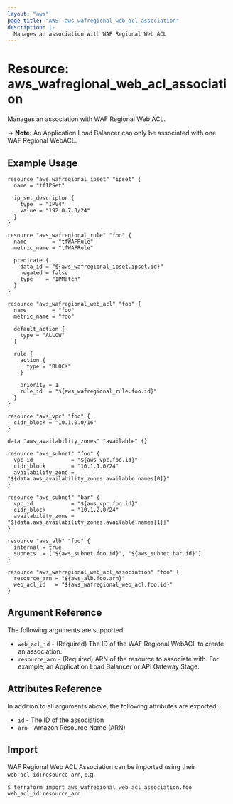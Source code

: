 ```yaml
---
layout: "aws"
page_title: "AWS: aws_wafregional_web_acl_association"
description: |-
  Manages an association with WAF Regional Web ACL
---
```


# Resource: aws_wafregional_web_acl_association

Manages an association with WAF Regional Web ACL.

-> **Note:** An Application Load Balancer can only be associated with one WAF Regional WebACL.

## Example Usage

```hcl
resource "aws_wafregional_ipset" "ipset" {
  name = "tfIPSet"

  ip_set_descriptor {
    type  = "IPV4"
    value = "192.0.7.0/24"
  }
}

resource "aws_wafregional_rule" "foo" {
  name        = "tfWAFRule"
  metric_name = "tfWAFRule"

  predicate {
    data_id = "${aws_wafregional_ipset.ipset.id}"
    negated = false
    type    = "IPMatch"
  }
}

resource "aws_wafregional_web_acl" "foo" {
  name        = "foo"
  metric_name = "foo"

  default_action {
    type = "ALLOW"
  }

  rule {
    action {
      type = "BLOCK"
    }

    priority = 1
    rule_id  = "${aws_wafregional_rule.foo.id}"
  }
}

resource "aws_vpc" "foo" {
  cidr_block = "10.1.0.0/16"
}

data "aws_availability_zones" "available" {}

resource "aws_subnet" "foo" {
  vpc_id            = "${aws_vpc.foo.id}"
  cidr_block        = "10.1.1.0/24"
  availability_zone = "${data.aws_availability_zones.available.names[0]}"
}

resource "aws_subnet" "bar" {
  vpc_id            = "${aws_vpc.foo.id}"
  cidr_block        = "10.1.2.0/24"
  availability_zone = "${data.aws_availability_zones.available.names[1]}"
}

resource "aws_alb" "foo" {
  internal = true
  subnets  = ["${aws_subnet.foo.id}", "${aws_subnet.bar.id}"]
}

resource "aws_wafregional_web_acl_association" "foo" {
  resource_arn = "${aws_alb.foo.arn}"
  web_acl_id   = "${aws_wafregional_web_acl.foo.id}"
}
```

## Argument Reference

The following arguments are supported:

* `web_acl_id` - (Required) The ID of the WAF Regional WebACL to create an association.
* `resource_arn` - (Required) ARN of the resource to associate with. For example, an Application Load Balancer or API Gateway Stage.

## Attributes Reference

In addition to all arguments above, the following attributes are exported:

* `id` - The ID of the association
* `arn` - Amazon Resource Name (ARN)

## Import

WAF Regional Web ACL Association can be imported using their `web_acl_id:resource_arn`, e.g.

```
$ terraform import aws_wafregional_web_acl_association.foo web_acl_id:resource_arn
```